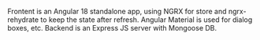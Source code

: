 Frontent is an Angular 18 standalone app, using NGRX for store and ngrx-rehydrate to keep the state after refresh. Angular Material is used for dialog boxes, etc.
Backend is an Express JS server with Mongoose DB.